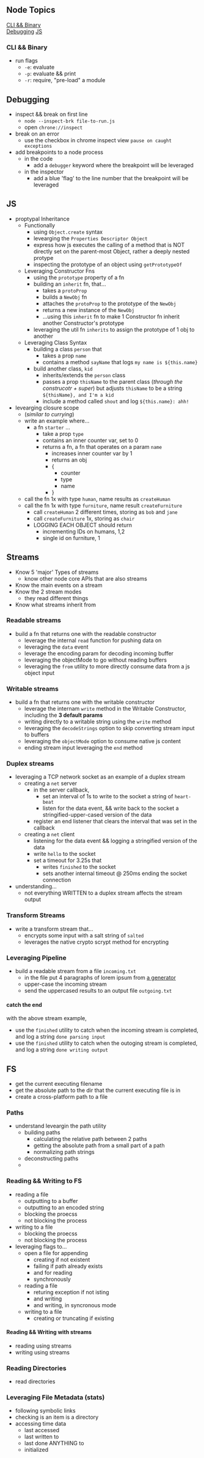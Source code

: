 ## Node Topics

[CLI && Binary](#cli-&&-binary)  
[Debugging](#debugging)
[JS](#js)

### CLI && Binary

- run flags
  - `-e`: evaluate
  - `-p`: evaluate && print
  - `-r`: require, "pre-load" a module

## Debugging

- inspect && break on first line
  - `node --inspect-brk file-to-run.js`
  - open `chrone://inspect`
- break on an error
  - use the checkbox in chrome inspect view `pause on caught exceptions`
- add breakpoints to a node process
  - in the code
    - add a `debugger` keyword where the breakpoint will be leveraged
  - in the inspector
    - add a blue 'flag' to the line number that the breakpoint will be leveraged

## JS

- proptypal Inheritance
  - Functionally
    - using `Object.create` syntax
    - levearging the `Properties Descriptor Object`
    - express how js executes the calling of a method that is NOT directly set on the parent-most Object, rather a deeply nested protype
    - inspecting the prototype of an object using `getPrototypeOf`
  - Leveraging Constructor Fns
    - using the `prototype` property of a fn
    - building an `inherit` fn, that...
      - takes a `protoProp`
      - builds a `NewObj` fn
      - attaches the `protoProp` to the prototype of the `NewObj`
      - returns a new instance of the `NewObj`
      - ...using this `inherit` fn to make 1 Constructor fn inherit another Constructor's prototype
    - leveraging the util fn `inherits` to assign the prototype of 1 obj to another
  - Leveraging Class Syntax
    - building a class `person` that
      - takes a prop `name`
      - contains a method `sayName` that logs `my name is ${this.name}`
    - build another class, `kid`
      - inherits/extends the `person` class
      - passes a prop `thisName` to the parent class (_through the construcotr + super_) but adjusts `thisName` to be a string `${thisName}, and I'm a kid`
      - include a method called `shout` and log `${this.name}: ahh!`
- levearging closure scope
  - (_similar to currying_)
  - write an example where...
    - a fn `starter` ...
      - take a prop `type`
      - contains an inner counter var, set to 0
      - returns a fn, a fn that operates on a param `name`
        - increases inner counter var by 1
        - returns an obj
        - {
          - counter
          - type
          - name
        - }
  - call the fn 1x with type `human`, name results as `createHuman`
  - call the fn 1x with type `furniture`, name result `createFurniture`
    - call `createHuman` 2 different times, storing as `bob` and `jane`
    - call `createFurniture` 1x, storing as `chair`
    - LOGGING EACH OBJECT should return
      - incrementing IDs on humans, 1,2
      - single id on furniture, 1

## Streams

- Know 5 'major' Types of streams
  - know other node core APIs that are also streams
- Know the main events on a stream
- Know the 2 stream modes
  - they read different things
- Know what streams inherit from

### Readable streams

- build a fn that returns one with the readable constructor
  - leverage the internal `read` function for pushing data on
  - leveraging the `data` event
  - leverage the encoding param for decoding incoming buffer
  - leveraging the objectMode to go without reading buffers
  - leveraging the `from` utility to more directly consume data from a js object input

### Writable streams

- build a fn that returns one with the writable constructor
  - leverage the internam `write` method in the Writable Constructor, including the **3 default params**
  - writing directly to a writable string using the `write` method
  - leveraging the `decodeStrings` option to skip converting stream input to buffers
  - leveraging the `objectMode` option to consume native js content
  - ending stream input leveraging the `end` method

### Duplex streams

- leveraging a TCP network socket as an example of a duplex stream
  - creating a `net` server
    - in the server callback,
      - set an interval of 1s to write to the socket a string of `heart-beat`
      - listen for the data event, && write back to the socket a stringified-upper-cased version of the data
    - register an end listener that clears the interval that was set in the callback
  - creating a `net` client
    - listening for the data event && logging a stringified version of the data
    - write `hello` to the socket
    - set a timeout for 3.25s that
      - writes `finished` to the socket
      - sets another internal timeout @ 250ms ending the socket connection
- understanding...
  - not everything WRITTEN to a duplex stream affects the stream output

### Transform Streams

- write a transform stream that...
  - encrypts some input with a salt string of `salted`
  - leverages the native crypto scrypt method for encrypting

### Leveraging Pipeline

- build a readable stream from a file `incoming.txt`
  - in the file put 4 paragraphs of lorem ipsum from [a generator](https://www.lipsum.com/)
  - upper-case the incoming stream
  - send the uppercased results to an output file `outgoing.txt`

#### catch the end

with the above stream example,

- use the `finished` utility to catch when the incoming stream is completed, and log a string `done parsing input`
- use the `finished` utility to catch when the outoging stream is completed, and log a string `done writing output`

## FS

- get the current executing filename
- get the absolute path to the dir that the current executing file is in
- create a cross-platform path to a file

### Paths

- understand leveargin the path utility
  - building paths
    - calculating the relative path between 2 paths
    - getting the absolute path from a small part of a path
    - normalizing path strings
  - deconstructing paths
  -

### Reading && Writing to FS

- reading a file
  - outputting to a buffer
  - outputting to an encoded string
  - blocking the proecss
  - not blocking the process
- writing to a file
  - blocking the proecss
  - not blocking the process
- leveraging flags to...
  - open a file for appending
    - creating if not existent
    - failing if path already exists
    - and for reading
    - synchronously
  - reading a file
    - returing exception if not isting
    - and writing
    - and writing, in syncronous mode
  - writing to a file
    - creating or truncating if existing

#### Reading && Writing with streams

- reading using streams
- writing using streams

### Reading Directories

- read directories

### Leveraging File Metadata (stats)

- following symbolic links
- checking is an item is a directory
- accessing time data
  - last accessed
  - last written to
  - last done ANYTHING to
  - initialized
